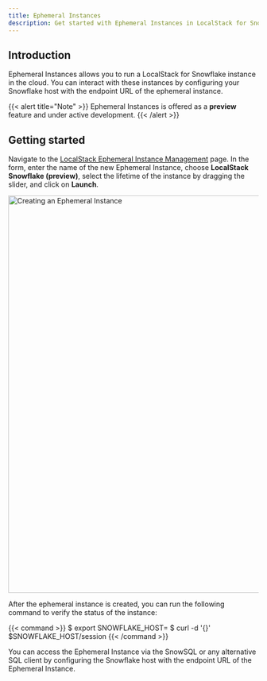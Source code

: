 ```yaml
---
title: Ephemeral Instances
description: Get started with Ephemeral Instances in LocalStack for Snowflake
---
```




## Introduction

Ephemeral Instances allows you to run a LocalStack for Snowflake instance in the cloud. You can interact with these instances by configuring your Snowflake host with the endpoint URL of the ephemeral instance.

{{< alert title="Note" >}}
Ephemeral Instances is offered as a **preview** feature and under active development.
{{< /alert >}}

## Getting started

Navigate to the [LocalStack Ephemeral Instance Management](https://app.localstack.cloud/instances/ephemeral) page. In the form, enter the name of the new Ephemeral Instance, choose **LocalStack Snowflake (preview)**, select the lifetime of the instance by dragging the slider, and click on **Launch**.

<img src="ephemeral-instance-creation.png" alt="Creating an Ephemeral Instance" title="Creating an Ephemeral Instance" width="800" />

After the ephemeral instance is created, you can run the following command to verify the status of the instance:

{{< command >}}
$ export SNOWFLAKE_HOST=<ephemeral-instance-endpoint>
$ curl -d '{}' $SNOWFLAKE_HOST/session
{{< /command >}}

You can access the Ephemeral Instance via the SnowSQL or any alternative SQL client by configuring the Snowflake host with the endpoint URL of the Ephemeral Instance.